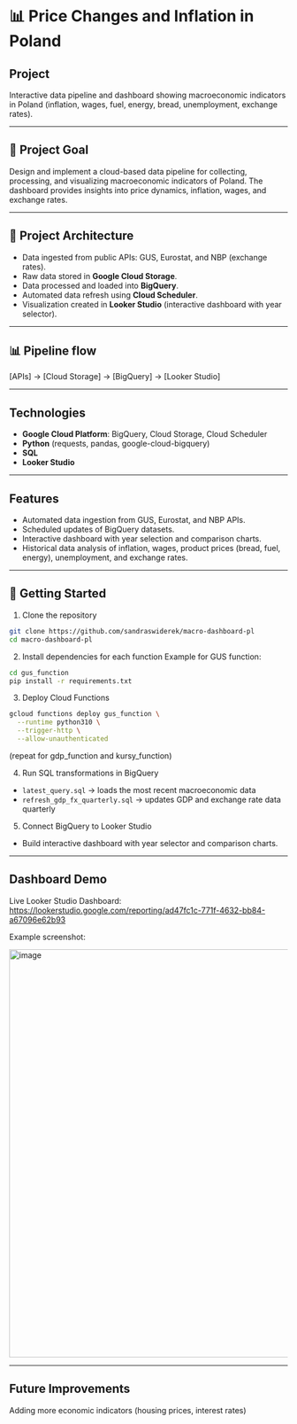 # 📊 Price Changes and Inflation in Poland

## Project

Interactive data pipeline and dashboard showing macroeconomic indicators in Poland (inflation, wages, fuel, energy, bread, unemployment, exchange rates).

---

## 🎯 Project Goal

Design and implement a cloud-based data pipeline for collecting, processing, and visualizing macroeconomic indicators of Poland. The dashboard provides insights into price dynamics, inflation, wages, and exchange rates.

---

## 🧰 Project Architecture
- Data ingested from public APIs: GUS, Eurostat, and NBP (exchange rates).  
- Raw data stored in **Google Cloud Storage**.  
- Data processed and loaded into **BigQuery**.  
- Automated data refresh using **Cloud Scheduler**.  
- Visualization created in **Looker Studio** (interactive dashboard with year selector). 

---

## 📊 Pipeline flow
[APIs] → [Cloud Storage] → [BigQuery] → [Looker Studio] 

---

## Technologies
- **Google Cloud Platform**: BigQuery, Cloud Storage, Cloud Scheduler  
- **Python** (requests, pandas, google-cloud-bigquery)  
- **SQL**  
- **Looker Studio**  

---

## Features
- Automated data ingestion from GUS, Eurostat, and NBP APIs.  
- Scheduled updates of BigQuery datasets.  
- Interactive dashboard with year selection and comparison charts.  
- Historical data analysis of inflation, wages, product prices (bread, fuel, energy), unemployment, and exchange rates.

---

## 🧱 Getting Started 

1. Clone the repository

```bash
git clone https://github.com/sandraswiderek/macro-dashboard-pl
cd macro-dashboard-pl
```


2. Install dependencies for each function
Example for GUS function:

```bash
cd gus_function
pip install -r requirements.txt
```


3. Deploy Cloud Functions

```bash
gcloud functions deploy gus_function \
  --runtime python310 \
  --trigger-http \
  --allow-unauthenticated
```

(repeat for gdp_function and kursy_function)


4. Run SQL transformations in BigQuery

* `latest_query.sql` → loads the most recent macroeconomic data
* `refresh_gdp_fx_quarterly.sql` → updates GDP and exchange rate data quarterly


5. Connect BigQuery to Looker Studio
* Build interactive dashboard with year selector and comparison charts.

---

## Dashboard Demo

Live Looker Studio Dashboard: https://lookerstudio.google.com/reporting/ad47fc1c-771f-4632-bb84-a67096e62b93

Example screenshot:

<img width="986" height="737" alt="image" src="https://github.com/user-attachments/assets/1a2590f8-410d-48b3-819c-fc4bfdcd7baa" />

---

## Future Improvements

Adding more economic indicators (housing prices, interest rates)

```
